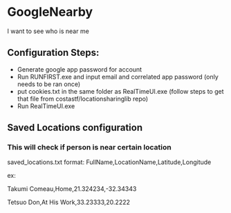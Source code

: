 # GoogleNearby
I want to see who is near me

## Configuration Steps:
* Generate google app password for account
* Run RUNFIRST.exe and input email and correlated app password (only needs to be ran once)
* put cookies.txt in the same folder as RealTimeUI.exe (follow steps to get that file from costastf/locationsharinglib repo)
* Run RealTimeUI.exe

## Saved Locations configuration


### This will check if person is near certain location

saved_locations.txt format: FullName,LocationName,Latitude,Longitude


ex: 


Takumi Comeau,Home,21.324234,-32.34343


Tetsuo Don,At His Work,33.23333,20.2222
